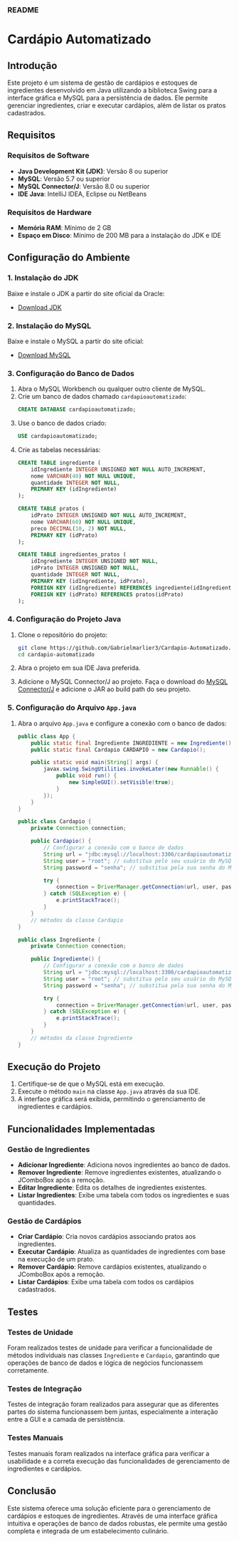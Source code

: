 ### README

# Cardápio Automatizado

## Introdução

Este projeto é um sistema de gestão de cardápios e estoques de ingredientes desenvolvido em Java utilizando a biblioteca Swing para a interface gráfica e MySQL para a persistência de dados. Ele permite gerenciar ingredientes, criar e executar cardápios, além de listar os pratos cadastrados.

## Requisitos

### Requisitos de Software

- **Java Development Kit (JDK)**: Versão 8 ou superior
- **MySQL**: Versão 5.7 ou superior
- **MySQL Connector/J**: Versão 8.0 ou superior
- **IDE Java**: IntelliJ IDEA, Eclipse ou NetBeans

### Requisitos de Hardware

- **Memória RAM**: Mínimo de 2 GB
- **Espaço em Disco**: Mínimo de 200 MB para a instalação do JDK e IDE

## Configuração do Ambiente

### 1. Instalação do JDK

Baixe e instale o JDK a partir do site oficial da Oracle:
- [Download JDK](https://www.oracle.com/java/technologies/javase-downloads.html)

### 2. Instalação do MySQL

Baixe e instale o MySQL a partir do site oficial:
- [Download MySQL](https://dev.mysql.com/downloads/mysql/)

### 3. Configuração do Banco de Dados

1. Abra o MySQL Workbench ou qualquer outro cliente de MySQL.
2. Crie um banco de dados chamado `cardapioautomatizado`:
   ```sql
   CREATE DATABASE cardapioautomatizado;
   ```
3. Use o banco de dados criado:
   ```sql
   USE cardapioautomatizado;
   ```
4. Crie as tabelas necessárias:
   ```sql
   CREATE TABLE ingrediente (
       idIngrediente INTEGER UNSIGNED NOT NULL AUTO_INCREMENT,
       nome VARCHAR(40) NOT NULL UNIQUE,
       quantidade INTEGER NOT NULL,
       PRIMARY KEY (idIngrediente)
   );

   CREATE TABLE pratos (
       idPrato INTEGER UNSIGNED NOT NULL AUTO_INCREMENT,
       nome VARCHAR(60) NOT NULL UNIQUE,
       preco DECIMAL(10, 2) NOT NULL,
       PRIMARY KEY (idPrato)
   );

   CREATE TABLE ingredientes_pratos (
       idIngrediente INTEGER UNSIGNED NOT NULL,
       idPrato INTEGER UNSIGNED NOT NULL,
       quantidade INTEGER NOT NULL,
       PRIMARY KEY (idIngrediente, idPrato),
       FOREIGN KEY (idIngrediente) REFERENCES ingrediente(idIngrediente),
       FOREIGN KEY (idPrato) REFERENCES pratos(idPrato)
   );
   ```

### 4. Configuração do Projeto Java

1. Clone o repositório do projeto:
   ```bash
   git clone https://github.com/Gabrielmarlier3/Cardapio-Automatizado.git
   cd cardapio-automatizado
   ```

2. Abra o projeto em sua IDE Java preferida.

3. Adicione o MySQL Connector/J ao projeto. Faça o download do [MySQL Connector/J](https://dev.mysql.com/downloads/connector/j/) e adicione o JAR ao build path do seu projeto.

### 5. Configuração do Arquivo `App.java`

1. Abra o arquivo `App.java` e configure a conexão com o banco de dados:
   ```java
   public class App {
       public static final Ingrediente INGREDIENTE = new Ingrediente();
       public static final Cardapio CARDAPIO = new Cardapio();

       public static void main(String[] args) {
           javax.swing.SwingUtilities.invokeLater(new Runnable() {
               public void run() {
                   new SimpleGUI().setVisible(true);
               }
           });
       }
   }

   public class Cardapio {
       private Connection connection;

       public Cardapio() {
           // Configurar a conexão com o banco de dados
           String url = "jdbc:mysql://localhost:3306/cardapioautomatizado";
           String user = "root"; // substitua pelo seu usuário do MySQL
           String password = "senha"; // substitua pela sua senha do MySQL

           try {
               connection = DriverManager.getConnection(url, user, password);
           } catch (SQLException e) {
               e.printStackTrace();
           }
       }
       // métodos da classe Cardapio
   }

   public class Ingrediente {
       private Connection connection;

       public Ingrediente() {
           // Configurar a conexão com o banco de dados
           String url = "jdbc:mysql://localhost:3306/cardapioautomatizado";
           String user = "root"; // substitua pelo seu usuário do MySQL
           String password = "senha"; // substitua pela sua senha do MySQL

           try {
               connection = DriverManager.getConnection(url, user, password);
           } catch (SQLException e) {
               e.printStackTrace();
           }
       }
       // métodos da classe Ingrediente
   }
   ```

## Execução do Projeto

1. Certifique-se de que o MySQL está em execução.
2. Execute o método `main` na classe `App.java` através da sua IDE.
3. A interface gráfica será exibida, permitindo o gerenciamento de ingredientes e cardápios.

## Funcionalidades Implementadas

### Gestão de Ingredientes

- **Adicionar Ingrediente**: Adiciona novos ingredientes ao banco de dados.
- **Remover Ingrediente**: Remove ingredientes existentes, atualizando o JComboBox após a remoção.
- **Editar Ingrediente**: Edita os detalhes de ingredientes existentes.
- **Listar Ingredientes**: Exibe uma tabela com todos os ingredientes e suas quantidades.

### Gestão de Cardápios

- **Criar Cardápio**: Cria novos cardápios associando pratos aos ingredientes.
- **Executar Cardápio**: Atualiza as quantidades de ingredientes com base na execução de um prato.
- **Remover Cardápio**: Remove cardápios existentes, atualizando o JComboBox após a remoção.
- **Listar Cardápios**: Exibe uma tabela com todos os cardápios cadastrados.

## Testes

### Testes de Unidade

Foram realizados testes de unidade para verificar a funcionalidade de métodos individuais nas classes `Ingrediente` e `Cardapio`, garantindo que operações de banco de dados e lógica de negócios funcionassem corretamente.

### Testes de Integração

Testes de integração foram realizados para assegurar que as diferentes partes do sistema funcionassem bem juntas, especialmente a interação entre a GUI e a camada de persistência.

### Testes Manuais

Testes manuais foram realizados na interface gráfica para verificar a usabilidade e a correta execução das funcionalidades de gerenciamento de ingredientes e cardápios.

## Conclusão

Este sistema oferece uma solução eficiente para o gerenciamento de cardápios e estoques de ingredientes. Através de uma interface gráfica intuitiva e operações de banco de dados robustas, ele permite uma gestão completa e integrada de um estabelecimento culinário.
